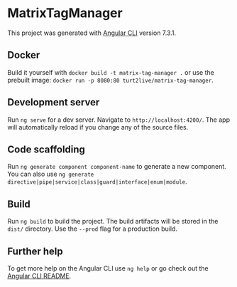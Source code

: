 # MatrixTagManager

This project was generated with [Angular CLI](https://github.com/angular/angular-cli) version 7.3.1.

## Docker

Build it yourself with `docker build -t matrix-tag-manager .` or use the prebuilt image: `docker run -p 8080:80 turt2live/matrix-tag-manager`.

## Development server

Run `ng serve` for a dev server. Navigate to `http://localhost:4200/`. The app will automatically reload if you change any of the source files.

## Code scaffolding

Run `ng generate component component-name` to generate a new component. You can also use `ng generate directive|pipe|service|class|guard|interface|enum|module`.

## Build

Run `ng build` to build the project. The build artifacts will be stored in the `dist/` directory. Use the `--prod` flag for a production build.

## Further help

To get more help on the Angular CLI use `ng help` or go check out the [Angular CLI README](https://github.com/angular/angular-cli/blob/master/README.md).
